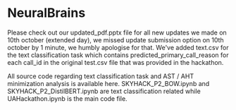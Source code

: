 # NeuralBrains

Please check out our updated_pdf.pptx file for all new updates we made on 10th october (extended day), we missed update submission option on 10th october by 1 minute, we humbly apologise for that. We've added text.csv for the text classification task which contains predicted_primary_call_reason for each call_id in the original test.csv file that was provided in the hackathon.

All source code regarding text classification task and AST / AHT minimization analysis is available here. SKYHACK_P2_BOW.ipynb and SKYHACK_P2_DistilBERT.ipynb are text classification related while UAHackathon.ipynb is the main code file.
